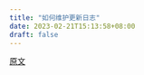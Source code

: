 ```yaml
---
title: "如何维护更新日志"
date: 2023-02-21T15:13:58+08:00
draft: false
---
```


[原文](https://keepachangelog.com/zh-CN/1.0.0/)
